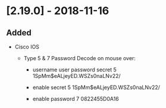 # [2.19.0] - 2018-11-16

## Added

  - Cisco IOS

    - Type 5 & 7 Password Decode on mouse over:

      - username user password secret 5 $1$SpMm$eALjeyED.WSZs0naLNv22/

      - enable secret 5 $1$SpMm$eALjeyED.WSZs0naLNv22/
      
      - enable password 7 0822455D0A16

